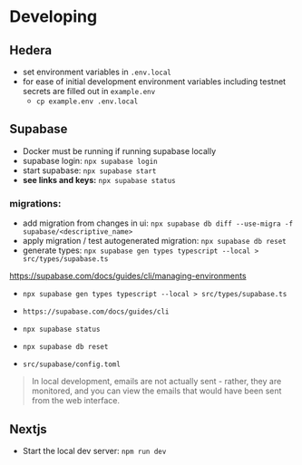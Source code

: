 # Developing

## Hedera

- set environment variables in `.env.local`
- for ease of initial development environment variables including testnet secrets are filled out in `example.env`
  - `cp example.env .env.local`

## Supabase

- Docker must be running if running supabase locally
- supabase login: `npx supabase login`
- start supabase: `npx supabase start`
- **see links and keys:** `npx supabase status`

### migrations:

- add migration from changes in ui: `npx supabase db diff --use-migra -f supabase/<descriptive_name>`
- apply migration / test autogenerated migration: `npx supabase db reset`
- generate types: `npx supabase gen types typescript --local > src/types/supabase.ts`

https://supabase.com/docs/guides/cli/managing-environments

- `npx supabase gen types typescript --local > src/types/supabase.ts`
- `https://supabase.com/docs/guides/cli`
- `npx supabase status`
- `npx supabase db reset`

- `src/supabase/config.toml`

> In local development, emails are not actually sent - rather, they are monitored, and you can view the emails that would have been sent from the web interface.

## Nextjs

- Start the local dev server: `npm run dev`
